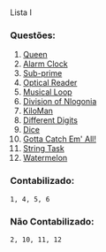 #
Lista I

### Questões:
1. [Queen](https://www.urionlinejudge.com.br/judge/en/problems/view/1087)
2.	[Alarm Clock](https://www.urionlinejudge.com.br/judge/en/problems/view/1103)
3.	[Sub-prime](https://www.urionlinejudge.com.br/judge/en/problems/view/1105)
4. [Optical Reader](https://www.urionlinejudge.com.br/judge/en/problems/view/1129)
5. [Musical Loop](https://www.urionlinejudge.com.br/judge/en/problems/view/1089)
6.	[Division of Nlogonia](https://www.urionlinejudge.com.br/judge/en/problems/view/1091)
7.	[KiloMan](https://www.urionlinejudge.com.br/judge/en/problems/view/1250)
8.	[Different Digits](https://www.urionlinejudge.com.br/judge/en/problems/view/1285)
9.	[Dice](https://www.urionlinejudge.com.br/judge/en/problems/view/1342)
10. [Gotta Catch Em' All!](http://codeforces.com/problemset/problem/757/A)
11. [String Task](http://codeforces.com/problemset/problem/118/A)
12. [Watermelon](http://codeforces.com/problemset/problem/4/A)

### Contabilizado:
```1, 4, 5, 6```

### Não Contabilizado:
```2, 10, 11, 12```
